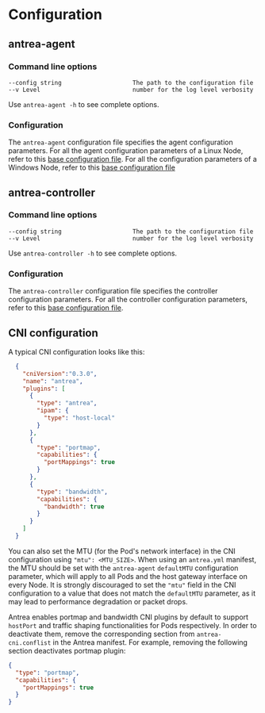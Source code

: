 # Configuration

## antrea-agent

### Command line options

```text
--config string                    The path to the configuration file
--v Level                          number for the log level verbosity
```

Use `antrea-agent -h` to see complete options.

### Configuration

The `antrea-agent` configuration file specifies the agent configuration
parameters. For all the agent configuration parameters of a Linux Node, refer to
this [base configuration file](/build/yamls/base/conf/antrea-agent.conf).
For all the configuration parameters of a Windows Node, refer to this [base
configuration file](/build/yamls/windows/base/conf/antrea-agent.conf)

## antrea-controller

### Command line options

```text
--config string                    The path to the configuration file
--v Level                          number for the log level verbosity
```

Use `antrea-controller -h` to see complete options.

### Configuration

The `antrea-controller` configuration file specifies the controller
configuration parameters. For all the controller configuration parameters,
refer to this [base configuration file](/build/yamls/base/conf/antrea-controller.conf).

## CNI configuration

A typical CNI configuration looks like this:

```json
  {
    "cniVersion":"0.3.0",
    "name": "antrea",
    "plugins": [
      {
        "type": "antrea",
        "ipam": {
          "type": "host-local"
        }
      },
      {
        "type": "portmap",
        "capabilities": {
          "portMappings": true
        }
      },
      {
        "type": "bandwidth",
        "capabilities": {
          "bandwidth": true
        }
      }
    ]
  }
```

You can also set the MTU (for the Pod's network interface) in the CNI
configuration using `"mtu": <MTU_SIZE>`. When using an `antrea.yml` manifest, the
MTU should be set with the `antrea-agent` `defaultMTU` configuration parameter,
which will apply to all Pods and the host gateway interface on every Node. It is
strongly discouraged to set the `"mtu"` field in the CNI configuration to a
value that does not match the `defaultMTU` parameter, as it may lead to
performance degradation or packet drops.

Antrea enables portmap and bandwidth CNI plugins by default to support `hostPort`
and traffic shaping functionalities for Pods respectively. In order to deactivate
them, remove the corresponding section from `antrea-cni.conflist` in the Antrea
manifest. For example, removing the following section deactivates portmap plugin:

```json
{
  "type": "portmap",
  "capabilities": {
    "portMappings": true
  }
}
```
